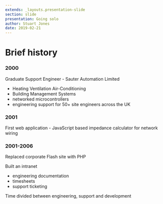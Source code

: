 ```yaml
---
extends: _layouts.presentation-slide
section: slide
presentation: Going solo
author: Stuart Jones
date: 2019-02-21
---
```


# Brief history

### 2000

Graduate Support Engineer - Sauter Automation Limited

- Heating Ventilation Air-Conditioning
- Building Management Systems
- networked microcontrollers
- engineering support for 50+ site engineers across the UK

### 2001

First web application - JavaScript based impedance calculator for network wiring

### 2001-2006

Replaced corporate Flash site with PHP

Built an intranet

- engineering documentation
- timesheets
- support ticketing

Time divided between engineering, support and development